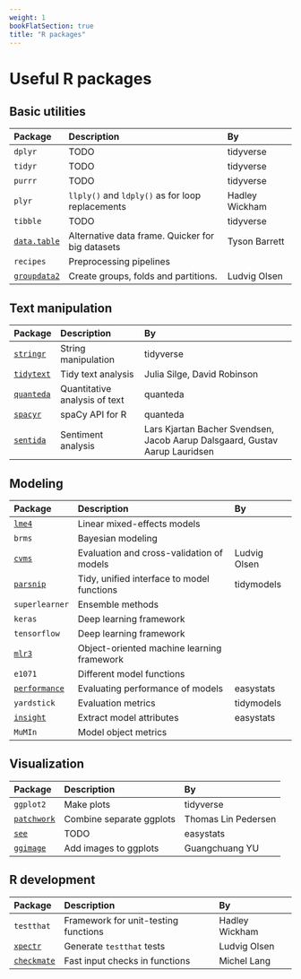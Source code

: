 ```yaml
---
weight: 1
bookFlatSection: true
title: "R packages"
---
```


# Useful R packages

## Basic utilities

|Package                                                    |Description                                |By |
|:----------------------------------------------------------|:------------------------------------------|:--|
|`dplyr`        |TODO                                  |tidyverse   |     
|`tidyr`        |TODO                                  |tidyverse   |
|`purrr`        |TODO                                  |tidyverse   |
|`plyr`         |`llply()` and `ldply()` as for loop replacements |Hadley Wickham   |
|`tibble`       |TODO                                  |tidyverse   |
|[`data.table`](https://github.com/Rdatatable/data.table)   |Alternative data frame. Quicker for big datasets |Tyson Barrett   |
|`recipes`      |Preprocessing pipelines               |   |
|[`groupdata2`](https://github.com/LudvigOlsen/groupdata2)  |Create groups, folds and partitions.  |Ludvig Olsen   |

## Text manipulation

|Package                                                    |Description                                |By |
|:----------------------------------------------------------|:------------------------------------------|:--|
|[`stringr`](https://github.com/tidyverse/stringr)          |String manipulation                   |tidyverse   |
|[`tidytext`](https://github.com/juliasilge/tidytext)       |Tidy text analysis                    |Julia Silge, David Robinson   |
|[`quanteda`](https://github.com/quanteda/quanteda)         |Quantitative analysis of text         |quanteda   |
|[`spacyr`](https://github.com/quanteda/spacyr)             |spaCy API for R                       |quanteda   |
|[`sentida`](https://github.com/Guscode/Sentida)            |Sentiment analysis                    |Lars Kjartan Bacher Svendsen, Jacob Aarup Dalsgaard, Gustav Aarup Lauridsen   |

## Modeling

|Package                                                    |Description                                |By |
|:----------------------------------------------------------|:------------------------------------------|:--|
|[`lme4`](https://github.com/lme4/lme4)                     |Linear mixed-effects models                |   |
|`brms`         |Bayesian modeling                          |   |
|[`cvms`](https://github.com/LudvigOlsen/cvms)              |Evaluation and cross-validation of models  |Ludvig Olsen   |
|[`parsnip`](https://github.com/tidymodels/parsnip)         |Tidy, unified interface to model functions |tidymodels   |
|`superlearner` |Ensemble methods                           |   |
|`keras`        |Deep learning framework                    |   |
|`tensorflow`   |Deep learning framework                    |   |
|[`mlr3`](https://github.com/mlr-org/mlr3/)                 |Object-oriented machine learning framework |   |
|`e1071`        |Different model functions                  |   |
|[`performance`](https://github.com/easystats/performance)  |Evaluating performance of models           |easystats   |
|`yardstick`    |Evaluation metrics                         |tidymodels   |
|[`insight`](https://github.com/easystats/insight)          |Extract model attributes                   |easystats   |
|`MuMIn`        |Model object metrics                       |     |

## Visualization

|Package                                                    |Description                                |By |
|:----------------------------------------------------------|:------------------------------------------|:--|
|`ggplot2`      |Make plots                                 |tidyverse   |
|[`patchwork`](https://github.com/thomasp85/patchwork)      |Combine separate ggplots                   |Thomas Lin Pedersen   |
|[`see`](https://github.com/easystats/see)                  |TODO                                       |easystats  |
|[`ggimage`](https://github.com/GuangchuangYu/ggimage)      |Add images to ggplots                      |Guangchuang YU   |

## R development

|Package                                                    |Description                                |By |
|:----------------------------------------------------------|:------------------------------------------|:--|
|`testthat`     |Framework for unit-testing functions       |Hadley Wickham   |
|[`xpectr`](https://github.com/LudvigOlsen/xpectr)          |Generate `testthat` tests                  |Ludvig Olsen   |
|[`checkmate`](https://github.com/mllg/checkmate)           |Fast input checks in functions             |Michel Lang   |


